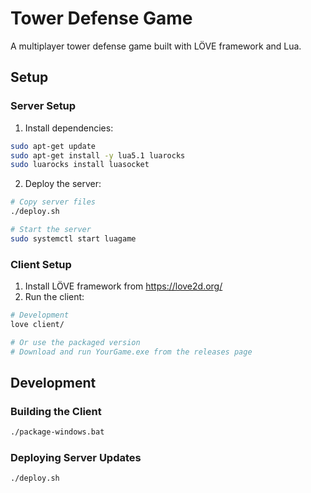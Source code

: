 # Tower Defense Game

A multiplayer tower defense game built with LÖVE framework and Lua.

## Setup

### Server Setup

1. Install dependencies:

```bash
sudo apt-get update
sudo apt-get install -y lua5.1 luarocks
sudo luarocks install luasocket
```

2. Deploy the server:

```bash
# Copy server files
./deploy.sh

# Start the server
sudo systemctl start luagame
```

### Client Setup

1. Install LÖVE framework from https://love2d.org/
2. Run the client:

```bash
# Development
love client/

# Or use the packaged version
# Download and run YourGame.exe from the releases page
```

## Development

### Building the Client

```bash
./package-windows.bat
```

### Deploying Server Updates

```bash
./deploy.sh
```
